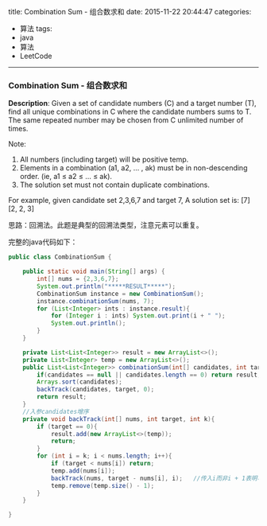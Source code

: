 



title: Combination Sum - 组合数求和
date: 2015-11-22 20:44:47
categories: 
- 算法
tags: 
- java
- 算法
- LeetCode
<!--updated: 2015-11-22 21:40:47-->
---

### Combination Sum - 组合数求和

**Description**: Given a set of candidate numbers (C) and a target number (T), find all unique combinations in C where the candidate numbers sums to T.
 The same repeated number may be chosen from C unlimited number of times.
 
 Note:
 1. All numbers (including target) will be positive temp.
 2. Elements in a combination (a1, a2, … , ak) must be in non-descending order. (ie, a1 ≤ a2 ≤ … ≤ ak).
 3. The solution set must not contain duplicate combinations.
 
 For example, given candidate set 2,3,6,7 and target 7,
 A solution set is:
 [7]
 [2, 2, 3]
 
思路：回溯法。此题是典型的回溯法类型，注意元素可以重复。

完整的java代码如下：

```java
public class CombinationSum {

    public static void main(String[] args) {
        int[] nums = {2,3,6,7};
        System.out.println("*****RESULT*****");
        CombinationSum instance = new CombinationSum();
        instance.combinationSum(nums, 7);
        for (List<Integer> ints : instance.result){
            for (Integer i : ints) System.out.print(i + " ");
            System.out.println();
        }
    }

    private List<List<Integer>> result = new ArrayList<>();
    private List<Integer> temp = new ArrayList<>();
    public List<List<Integer>> combinationSum(int[] candidates, int target) {
        if(candidates == null || candidates.length == 0) return result;
        Arrays.sort(candidates);
        backTrack(candidates, target, 0);
        return result;
    }
    //入参candidates增序
    private void backTrack(int[] nums, int target, int k){
        if (target == 0){
            result.add(new ArrayList<>(temp));
            return;
        }
        for (int i = k; i < nums.length; i++){
            if (target < nums[i]) return;
            temp.add(nums[i]);
            backTrack(nums, target - nums[i], i);   //传入i而非i + 1表明可以重复
            temp.remove(temp.size() - 1);
        }
    }

}
```
